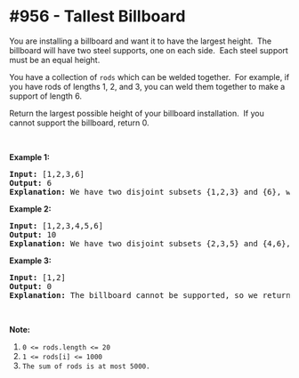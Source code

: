 # \#956 - Tallest Billboard
<p>You are installing a billboard and want it to have the largest height.&nbsp; The billboard will have two steel supports, one on each side.&nbsp; Each steel support must be an equal height.</p>

<p>You have a collection of <code>rods</code> which can be welded together.&nbsp; For example, if you have rods of lengths 1, 2, and 3, you can weld them together to make a support of length 6.</p>

<p>Return the largest possible height of your billboard installation.&nbsp; If you cannot support the billboard, return 0.</p>

<p>&nbsp;</p>

<p><strong>Example 1:</strong></p>

<pre>
<strong>Input: </strong><span id="example-input-1-1">[1,2,3,6]</span>
<strong>Output: </strong><span id="example-output-1">6</span>
<strong>Explanation:</strong> We have two disjoint subsets {1,2,3} and {6}, which have the same sum = 6.
</pre>

<div>
<p><strong>Example 2:</strong></p>

<pre>
<strong>Input: </strong><span id="example-input-2-1">[1,2,3,4,5,6]</span>
<strong>Output: </strong><span id="example-output-2">10</span>
<strong>Explanation:</strong> We have two disjoint subsets {2,3,5} and {4,6}, which have the same sum = 10.
</pre>
</div>

<div>
<p><strong>Example 3:</strong></p>

<pre>
<strong>Input: </strong><span id="example-input-3-1">[1,2]</span>
<strong>Output: </strong><span id="example-output-3">0</span>
<strong>Explanation: </strong>The billboard cannot be supported, so we return 0.
</pre>
</div>

<p>&nbsp;</p>

<p><strong>Note:</strong></p>

<ol>
	<li><code>0 &lt;= rods.length &lt;= 20</code></li>
	<li><code>1 &lt;= rods[i] &lt;= 1000</code></li>
	<li><code>The sum of rods is at most 5000.</code></li>
</ol>
